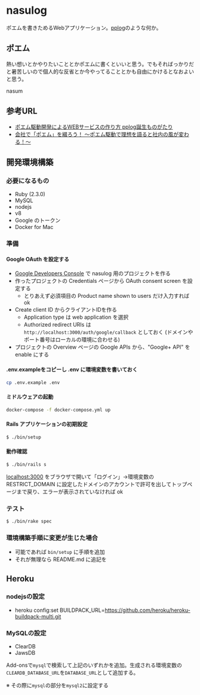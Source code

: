 # nasulog

ポエムを書きためるWebアプリケーション。[pplog](https://www.pplog.net/)のような何か。

## ポエム

熱い想いとかやりたいこととかポエムに書くといいと思う。でもそればっかりだと暑苦しいので個人的な反省とか今やってることとかも自由にかけるとなおよいと思う。

nasum

## 参考URL

* [ポエム駆動開発によるWEBサービスの作り方 pplog誕生ものがたり](http://ppworks.hatenablog.jp/entry/2014/07/13/012855)
* [会社で「ポエム」を綴ろう！ ～ポエム駆動で理想を語ると社内の風が変わる！～](http://gihyo.jp/lifestyle/serial/01/poem-driven/0001)

## 開発環境構築

### 必要になるもの

* Ruby (2.3.0)
* MySQL
* nodejs
* v8
* Google のトークン
* Docker for Mac

### 準備

#### Google OAuth を設定する

* [Google Developers Console](https://console.developers.google.com/) で nasulog 用のプロジェクトを作る
* 作ったプロジェクトの Credentials ページから OAuth consent screen を設定する
  * とりあえず必須項目の Product name shown to users だけ入力すれば ok
* Create client ID からクライアントIDを作る
  * Application type は web application を選択
  * Authorized redirect URIs は `http://localhost:3000/auth/google/callback` としておく (ドメインやポート番号はローカルの環境に合わせる)
* プロジェクトの Overview ページの Google APIs から、"Google+ API" を enable にする

#### .env.exampleをコピーし .env に環境変数を書いておく

```bash
cp .env.example .env
```

#### ミドルウェアの起動

```bash
docker-compose -f docker-compose.yml up
```

#### Rails アプリケーションの初期設定

```bash
$ ./bin/setup
```

#### 動作確認

```bash
$ ./bin/rails s
```

[localhost:3000](http://localhost:3000/) をブラウザで開いて「ログイン」→環境変数の RESTRICT_DOMAIN に設定したドメインのアカウントで許可を出してトップページまで戻り、エラーが表示されていなければ ok

### テスト

```bash
$ ./bin/rake spec
```

### 環境構築手順に変更が生じた場合

* 可能であれば `bin/setup` に手順を追加
* それが無理なら README.md に追記を

## Heroku

### nodejsの設定

- heroku config:set BUILDPACK_URL=https://github.com/heroku/heroku-buildpack-multi.git

### MySQLの設定

- ClearDB
- JawsDB

Add-onsで`mysql`で検索して上記のいずれかを追加。生成される環境変数の`CLEARDB_DATABASE_URL`を`DATABASE_URL`として追加する。

※ その際に`mysql`の部分を`mysql2`に設定する
